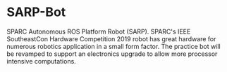 # SARP-Bot
SPARC Autonomous ROS Platform Robot (SARP).  SPARC's IEEE SoutheastCon Hardware Competition 2019 robot has great hardware for numerous robotics application in a small form factor.  The practice bot will be revamped to support an electronics upgrade to allow more processor intensive computations.
